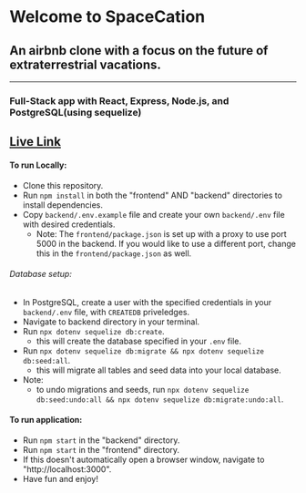 # Welcome to SpaceCation
## An airbnb clone with a focus on the future of extraterrestrial vacations.
---
### Full-Stack app with React, Express, Node.js, and PostgreSQL(using sequelize)
[Live Link](https://space-cation.herokuapp.com)
---
#### To run Locally:
- Clone this repository.
- Run `npm install` in both the "frontend" AND "backend" directories to install dependencies.
- Copy `backend/.env.example` file and create your own `backend/.env` file with desired credentials.
  - Note: The `frontend/package.json` is set up with a proxy to use port 5000 in the backend. If you would like to use a different port, change this in the `frontend/package.json` as well.
###### Database setup:
- In PostgreSQL, create a user with the specified credentials in your `backend/.env` file, with `CREATEDB` priveledges.
- Navigate to backend directory in your terminal.
- Run `npx dotenv sequelize db:create`.
  - this will create the database specified in your `.env` file.
- Run `npx dotenv sequelize db:migrate && npx dotenv sequelize db:seed:all`.
  - this will migrate all tables and seed data into your local database.
- Note:
  - to undo migrations and seeds, run `npx dotenv sequelize db:seed:undo:all && npx dotenv sequelize db:migrate:undo:all`.

#### To run application:
- Run `npm start` in the "backend" directory.
- Run `npm start` in the "frontend" directory.
 - If this doesn't automatically open a browser window, navigate to "http://localhost:3000".
- Have fun and enjoy! 

